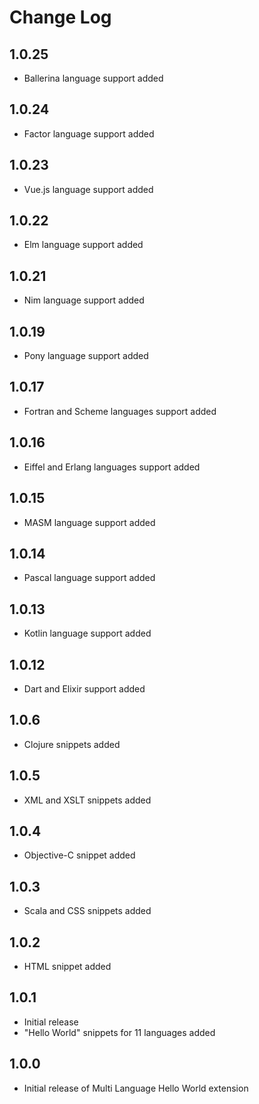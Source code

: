 # Change Log

## 1.0.25

- Ballerina language support added

## 1.0.24

- Factor language support added

## 1.0.23

- Vue.js language support added

## 1.0.22

- Elm language support added

## 1.0.21

- Nim language support added

## 1.0.19

- Pony language support added

## 1.0.17

- Fortran and Scheme languages support added

## 1.0.16

- Eiffel and Erlang languages support added

## 1.0.15

- MASM language support added

## 1.0.14

- Pascal language support added

## 1.0.13

- Kotlin language support added

## 1.0.12

- Dart and Elixir support added

## 1.0.6

- Clojure snippets added

## 1.0.5

- XML and XSLT snippets added

## 1.0.4

- Objective-C snippet added

## 1.0.3

- Scala and CSS snippets added

## 1.0.2

- HTML snippet added

## 1.0.1

- Initial release
- "Hello World" snippets for 11 languages added

## 1.0.0

- Initial release of Multi Language Hello World extension
